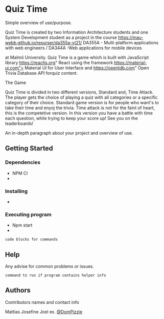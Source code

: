 # Quiz Time

Simple overview of use/purpose.

Quiz Time is created by two Information Architecture students and one
System Development student as a project in the course
https://mau-webb.github.io/resurser/da355a-vt21/ 
DA355A - Multi-platform applications with web engineers / DA344A -Web applications for mobile devices

at Malmö University. Quiz Time is a game which is built with JavaScript library
https://reactjs.org" React using the framework
https://material-ui.com"> Material UI for User Interface and
https://opentdb.com" Open Trivia Database API forquiz content.

The Game

Quiz Time is divided in two different versions, Standard and, Time
Attack. The player gets the choice of playing a quiz with all
categories or a specific category of their choice. Standard game
version is for people who want's to take their time and enyoj the
trivia. Time attack is not for the faint of heart, this is the
competetive version. In this version you have a battle with time each
question, while trying to keep your score up! 
See you on the leaderboards!
        

An in-depth paragraph about your project and overview of use.

## Getting Started

### Dependencies

* NPM CI
* 

### Installing

* 


### Executing program

* Npm start
*
```
code blocks for commands
```

## Help

Any advise for common problems or issues.
```
command to run if program contains helper info
```

## Authors

Contributors names and contact info

Mattias
Josefine 
Joel
ex. [@DomPizzie](https://twitter.com/dompizzie)
